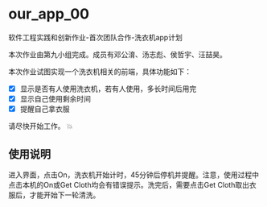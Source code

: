 # our_app_00
软件工程实践和创新作业-首次团队合作-洗衣机app计划

本次作业由第九小组完成。成员有邓公淯、汤志彪、侯哲宇、汪喆昊。

本次作业试图实现一个洗衣机相关的前端，具体功能如下：

- [x] 显示是否有人使用洗衣机，若有人使用，多长时间后用完
- [x] 显示自己使用剩余时间
- [x] 提醒自己拿衣服

请尽快开始工作。 :boom:

## 使用说明

进入界面，点击On，洗衣机开始计时，45分钟后停机并提醒。注意，使用过程中点击本机的On或Get Cloth均会有错误提示。洗完后，需要点击Get Cloth取出衣服后，才能开始下一轮清洗。
